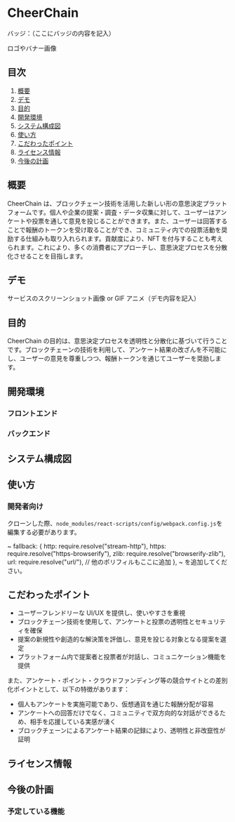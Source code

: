 # CheerChain

バッジ：（ここにバッジの内容を記入）

ロゴやバナー画像

## 目次

1. [概要](#概要)
2. [デモ](#デモ)
3. [目的](#目的)
4. [開発環境](#開発環境)
5. [システム構成図](#システム構成図)
6. [使い方](#使い方)
7. [こだわったポイント](#こだわったポイント)
8. [ライセンス情報](#ライセンス情報)
9. [今後の計画](#今後の計画)

## 概要

CheerChain は、ブロックチェーン技術を活用した新しい形の意思決定プラットフォームです。個人や企業の提案・調査・データ収集に対して、ユーザーはアンケートや投票を通して意見を投じることができます。また、ユーザーは回答することで報酬のトークンを受け取ることができ、コミュニティ内での投票活動を奨励する仕組みも取り入れられます。貢献度により、NFT を付与することも考えられます。これにより、多くの消費者にアプローチし、意思決定プロセスを分散化させることを目指します。

## デモ

サービスのスクリーンショット画像 or GIF アニメ（デモ内容を記入）

## 目的

CheerChain の目的は、意思決定プロセスを透明性と分散化に基づいて行うことです。ブロックチェーンの技術を利用して、アンケート結果の改ざんを不可能にし、ユーザーの意見を尊重しつつ、報酬トークンを通じてユーザーを奨励します。

## 開発環境

### フロントエンド

### バックエンド

## システム構成図

## 使い方

### 開発者向け

クローンした際、`node_modules/react-scripts/config/webpack.config.js`を編集する必要があります。<br />

~
fallback: {
  http: require.resolve("stream-http"),
  https: require.resolve("https-browserify"),
  zlib: require.resolve("browserify-zlib"),
  url: require.resolve("url/"),
  // 他のポリフィルもここに追加
},
~
を追加してください。

## こだわったポイント

- ユーザーフレンドリーな UI/UX を提供し、使いやすさを重視
- ブロックチェーン技術を使用して、アンケートと投票の透明性とセキュリティを確保
- 提案の新規性や創造的な解決策を評価し、意見を投じる対象となる提案を選定
- プラットフォーム内で提案者と投票者が対話し、コミュニケーション機能を提供

また、アンケート・ポイント・クラウドファンディング等の競合サイトとの差別化ポイントとして、以下の特徴があります：

- 個人もアンケートを実施可能であり、仮想通貨を通じた報酬分配が容易
- アンケートへの回答だけでなく、コミュニティで双方向的な対話ができるため、相手を応援している実感が湧く
- ブロックチェーンによるアンケート結果の記録により、透明性と非改竄性が証明

## ライセンス情報

## 今後の計画

### 予定している機能
````
